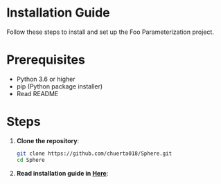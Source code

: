 # Installation Guide

Follow these steps to install and set up the Foo Parameterization project.

# Prerequisites

- Python 3.6 or higher
- pip (Python package installer)
- Read README

# Steps

1. **Clone the repository**:

   ```sh
   git clone https://github.com/chuerta018/Sphere.git
   cd Sphere

2. **Read installation guide in [Here](README.md)**:
   
